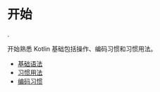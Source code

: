 # 开始

.

开始熟悉 Kotlin 基础包括操作、编码习惯和习惯用法。

 - [基础语法](basic-syntax.md)
 - [习惯用法](idioms.md)
 - [编码习惯](coding-conventions.md)
